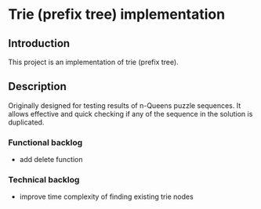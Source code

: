 # Trie (prefix tree) implementation

## Introduction
This project is an implementation of trie (prefix tree).

## Description
Originally designed for testing results of n-Queens puzzle sequences.
It allows effective and quick checking if any of the sequence in the solution is duplicated.

### Functional backlog
- add delete function

### Technical backlog
- improve time complexity of finding existing trie nodes

